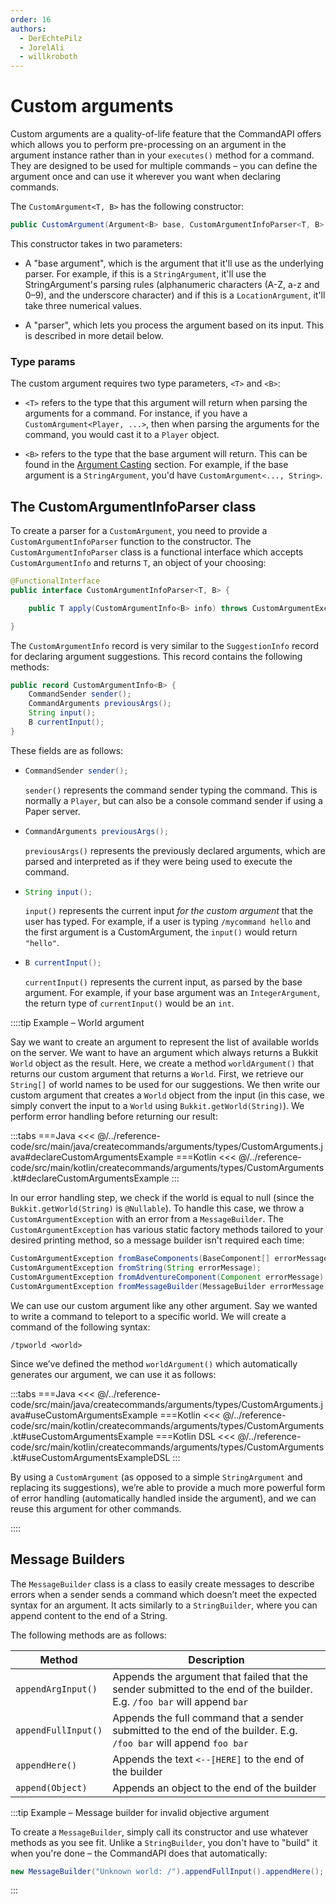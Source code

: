 ```yaml
---
order: 16
authors:
  - DerEchtePilz
  - JorelAli
  - willkroboth
---
```


# Custom arguments

Custom arguments are a quality-of-life feature that the CommandAPI offers which allows you to perform pre-processing on an argument in the argument instance rather than in your `executes()` method for a command. They are designed to be used for multiple commands – you can define the argument once and can use it wherever you want when declaring commands.

The `CustomArgument<T, B>` has the following constructor:

```java
public CustomArgument(Argument<B> base, CustomArgumentInfoParser<T, B> parser);
```

This constructor takes in two parameters:

- A "base argument", which is the argument that it'll use as the underlying parser. For example, if this is a `StringArgument`, it'll use the StringArgument's parsing rules (alphanumeric characters (A-Z, a-z and 0–9), and the underscore character) and if this is a `LocationArgument`, it'll take three numerical values.

- A "parser", which lets you process the argument based on its input. This is described in more detail below.

### Type params

The custom argument requires two type parameters, `<T>` and `<B>`:

- `<T>` refers to the type that this argument will return when parsing the arguments for a command. For instance, if you have a `CustomArgument<Player, ...>`, then when parsing the arguments for the command, you would cast it to a `Player` object.

- `<B>` refers to the type that the base argument will return. This can be found in the [Argument Casting](../arguments#argument-casting) section. For example, if the base argument is a `StringArgument`, you'd have `CustomArgument<..., String>`.

## The CustomArgumentInfoParser class

To create a parser for a `CustomArgument`, you need to provide a `CustomArgumentInfoParser` function to the constructor. The `CustomArgumentInfoParser` class is a functional interface which accepts `CustomArgumentInfo` and returns `T`, an object of your choosing:

```java
@FunctionalInterface
public interface CustomArgumentInfoParser<T, B> {

    public T apply(CustomArgumentInfo<B> info) throws CustomArgumentException;

}
```

The `CustomArgumentInfo` record is very similar to the `SuggestionInfo` record for declaring argument suggestions. This record contains the following methods:

```java
public record CustomArgumentInfo<B> {
    CommandSender sender();
    CommandArguments previousArgs(); 
    String input();
    B currentInput();
}
```

These fields are as follows:

- ```java
  CommandSender sender();
  ```

  `sender()` represents the command sender typing the command. This is normally a `Player`, but can also be a console command sender if using a Paper server.

- ```java
  CommandArguments previousArgs();
  ```

  `previousArgs()` represents the previously declared arguments, which are parsed and interpreted as if they were being used to execute the command.

- ```java
  String input();
  ```

  `input()` represents the current input _for the custom argument_ that the user has typed. For example, if a user is typing `/mycommand hello` and the first argument is a CustomArgument, the `input()` would return `"hello"`.

- ```java
  B currentInput();
  ```

  `currentInput()` represents the current input, as parsed by the base argument. For example, if your base argument was an `IntegerArgument`, the return type of `currentInput()` would be an `int`.

::::tip Example – World argument

Say we want to create an argument to represent the list of available worlds on the server. We want to have an argument which always returns a Bukkit `World` object as the result. Here, we create a method `worldArgument()` that returns our custom argument that returns a `World`. First, we retrieve our `String[]` of world names to be used for our suggestions. We then write our custom argument that creates a `World` object from the input (in this case, we simply convert the input to a `World` using `Bukkit.getWorld(String)`). We perform error handling before returning our result:

:::tabs
===Java
<<< @/../reference-code/src/main/java/createcommands/arguments/types/CustomArguments.java#declareCustomArgumentsExample
===Kotlin
<<< @/../reference-code/src/main/kotlin/createcommands/arguments/types/CustomArguments.kt#declareCustomArgumentsExample
:::

In our error handling step, we check if the world is equal to null (since the `Bukkit.getWorld(String)` is `@Nullable`). To handle this case, we throw a `CustomArgumentException` with an error from a `MessageBuilder`. The `CustomArgumentException` has various static factory methods tailored to your desired printing method, so a message builder isn't required each time:

```java
CustomArgumentException fromBaseComponents(BaseComponent[] errorMessage);
CustomArgumentException fromString(String errorMessage);
CustomArgumentException fromAdventureComponent(Component errorMessage);
CustomArgumentException fromMessageBuilder(MessageBuilder errorMessage);
```

We can use our custom argument like any other argument. Say we wanted to write a command to teleport to a specific world. We will create a command of the following syntax:

```mccmd
/tpworld <world>
```

Since we’ve defined the method `worldArgument()` which automatically generates our argument, we can use it as follows:

:::tabs
===Java
<<< @/../reference-code/src/main/java/createcommands/arguments/types/CustomArguments.java#useCustomArgumentsExample
===Kotlin
<<< @/../reference-code/src/main/kotlin/createcommands/arguments/types/CustomArguments.kt#useCustomArgumentsExample
===Kotlin DSL
<<< @/../reference-code/src/main/kotlin/createcommands/arguments/types/CustomArguments.kt#useCustomArgumentsExampleDSL
:::

By using a `CustomArgument` (as opposed to a simple `StringArgument` and replacing its suggestions), we’re able to provide a much more powerful form of error handling (automatically handled inside the argument), and we can reuse this argument for other commands.

::::

## Message Builders

The `MessageBuilder` class is a class to easily create messages to describe errors when a sender sends a command which doesn’t meet the expected syntax for an argument. It acts similarly to a `StringBuilder`, where you can append content to the end of a String.

The following methods are as follows:

| Method              | Description                                                                                                             |
|---------------------|-------------------------------------------------------------------------------------------------------------------------|
| `appendArgInput()`  | Appends the argument that failed that the sender submitted to the end of the builder. E.g. `/foo bar` will append `bar` |
| `appendFullInput()` | Appends the full command that a sender submitted to the end of the builder. E.g. `/foo bar` will append `foo bar`       |
| `appendHere()`      | Appends the text `<--[HERE]` to the end of the builder                                                                  |
| `append(Object)`    | Appends an object to the end of the builder                                                                             |

:::tip Example – Message builder for invalid objective argument

To create a `MessageBuilder`, simply call its constructor and use whatever methods as you see fit. Unlike a `StringBuilder`, you don't have to "build" it when you're done – the CommandAPI does that automatically:

```java
new MessageBuilder("Unknown world: /").appendFullInput().appendHere();
```

:::
